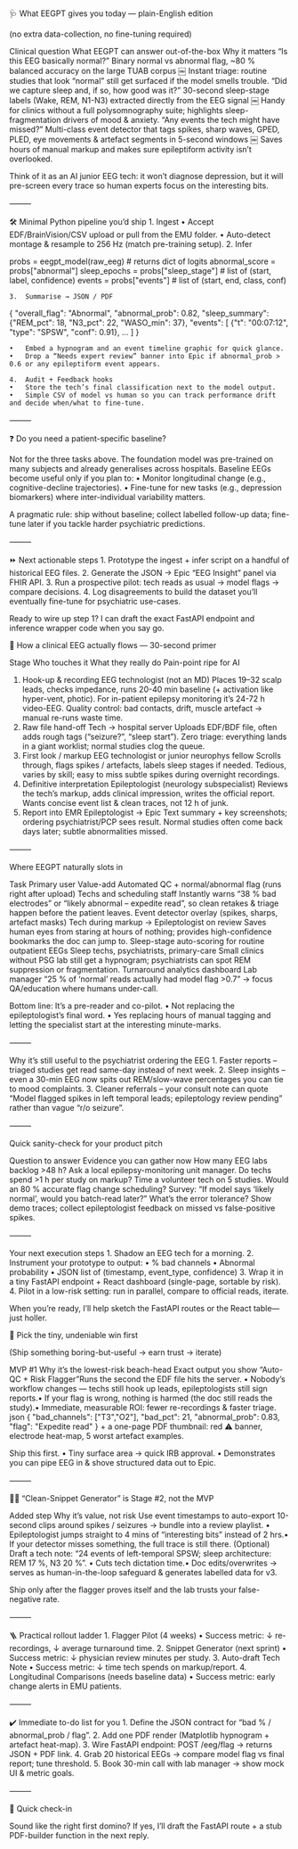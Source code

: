 🩺 What EEGPT gives you today — plain-English edition

(no extra data-collection, no fine-tuning required)

Clinical question	What EEGPT can answer out-of-the-box	Why it matters
“Is this EEG basically normal?”	Binary normal vs abnormal flag, ~80 % balanced accuracy on the large TUAB corpus  ￼	Instant triage: routine studies that look “normal” still get surfaced if the model smells trouble.
“Did we capture sleep and, if so, how good was it?”	30-second sleep-stage labels (Wake, REM, N1-N3) extracted directly from the EEG signal  ￼	Handy for clinics without a full polysomnography suite; highlights sleep-fragmentation drivers of mood & anxiety.
“Any events the tech might have missed?”	Multi-class event detector that tags spikes, sharp waves, GPED, PLED, eye movements & artefact segments in 5-second windows  ￼	Saves hours of manual markup and makes sure epileptiform activity isn’t overlooked.

Think of it as an AI junior EEG tech: it won’t diagnose depression, but it will pre-screen every trace so human experts focus on the interesting bits.

⸻

🛠 Minimal Python pipeline you’d ship
	1.	Ingest
	•	Accept EDF/BrainVision/CSV upload or pull from the EMU folder.
	•	Auto-detect montage & resample to 256 Hz (match pre-training setup).
	2.	Infer

probs = eegpt_model(raw_eeg)          # returns dict of logits
abnormal_score = probs["abnormal"]
sleep_epochs = probs["sleep_stage"]   # list of (start, label, confidence)
events = probs["events"]              # list of (start, end, class, conf)


	3.	Summarise → JSON / PDF

{
  "overall_flag": "Abnormal",
  "abnormal_prob": 0.82,
  "sleep_summary": {"REM_pct": 18, "N3_pct": 22, "WASO_min": 37},
  "events": [
    {"t": "00:07:12", "type": "SPSW", "conf": 0.91},
    ...
  ]
}

	•	Embed a hypnogram and an event timeline graphic for quick glance.
	•	Drop a “Needs expert review” banner into Epic if abnormal_prob > 0.6 or any epileptiform event appears.

	4.	Audit + Feedback hooks
	•	Store the tech’s final classification next to the model output.
	•	Simple CSV of model vs human so you can track performance drift and decide when/what to fine-tune.

⸻

❓ Do you need a patient-specific baseline?

Not for the three tasks above. The foundation model was pre-trained on many subjects and already generalises across hospitals. Baseline EEGs become useful only if you plan to:
	•	Monitor longitudinal change (e.g., cognitive-decline trajectories).
	•	Fine-tune for new tasks (e.g., depression biomarkers) where inter-individual variability matters.

A pragmatic rule: ship without baseline; collect labelled follow-up data; fine-tune later if you tackle harder psychiatric predictions.

⸻

⏩ Next actionable steps
	1.	Prototype the ingest + infer script on a handful of historical EEG files.
	2.	Generate the JSON → Epic “EEG Insight” panel via FHIR API.
	3.	Run a prospective pilot: tech reads as usual → model flags → compare decisions.
	4.	Log disagreements to build the dataset you’ll eventually fine-tune for psychiatric use-cases.

Ready to wire up step 1? I can draft the exact FastAPI endpoint and inference wrapper code when you say go.

🧠 How a clinical EEG actually flows — 30-second primer

Stage	Who touches it	What they really do	Pain-point ripe for AI
1. Hook-up & recording	EEG technologist (not an MD)	Places 19–32 scalp leads, checks impedance, runs 20-40 min baseline (+ activation like hyper-vent, photic). For in-patient epilepsy monitoring it’s 24-72 h video-EEG.	Quality control: bad contacts, drift, muscle artefact → manual re-runs waste time.
2. Raw file hand-off	Tech → hospital server	Uploads EDF/BDF file, often adds rough tags (“seizure?”, “sleep start”).	Zero triage: everything lands in a giant worklist; normal studies clog the queue.
3. First look / markup	EEG technologist or junior neurophys fellow	Scrolls through, flags spikes / artefacts, labels sleep stages if needed.	Tedious, varies by skill; easy to miss subtle spikes during overnight recordings.
4. Definitive interpretation	Epileptologist (neurology subspecialist)	Reviews the tech’s markup, adds clinical impression, writes the official report.	Wants concise event list & clean traces, not 12 h of junk.
5. Report into EMR	Epileptologist → Epic	Text summary + key screenshots; ordering psychiatrist/PCP sees result.	Normal studies often come back days later; subtle abnormalities missed.


⸻

Where EEGPT naturally slots in

Task	Primary user	Value-add
Automated QC + normal/abnormal flag (runs right after upload)	Techs and scheduling staff	Instantly warns “38 % bad electrodes” or “likely abnormal – expedite read”, so clean retakes & triage happen before the patient leaves.
Event detector overlay (spikes, sharps, artefact masks)	Tech during markup → Epileptologist on review	Saves human eyes from staring at hours of nothing; provides high-confidence bookmarks the doc can jump to.
Sleep-stage auto-scoring for routine outpatient EEGs	Sleep techs, psychiatrists, primary-care	Small clinics without PSG lab still get a hypnogram; psychiatrists can spot REM suppression or fragmentation.
Turnaround analytics dashboard	Lab manager	“25 % of ‘normal’ reads actually had model flag >0.7” → focus QA/education where humans under-call.

Bottom line: It’s a pre-reader and co-pilot.
	•	Not replacing the epileptologist’s final word.
	•	Yes replacing hours of manual tagging and letting the specialist start at the interesting minute-marks.

⸻

Why it’s still useful to the psychiatrist ordering the EEG
	1.	Faster reports – triaged studies get read same-day instead of next week.
	2.	Sleep insights – even a 30-min EEG now spits out REM/slow-wave percentages you can tie to mood complaints.
	3.	Cleaner referrals – your consult note can quote “Model flagged spikes in left temporal leads; epileptology review pending” rather than vague “r/o seizure”.

⸻

Quick sanity-check for your product pitch

Question to answer	Evidence you can gather now
How many EEG labs backlog >48 h?	Ask a local epilepsy-monitoring unit manager.
Do techs spend >1 h per study on markup?	Time a volunteer tech on 5 studies.
Would an 80 % accurate flag change scheduling?	Survey: “If model says ‘likely normal’, would you batch-read later?”
What’s the error tolerance?	Show demo traces; collect epileptologist feedback on missed vs false-positive spikes.


⸻

Your next execution steps
	1.	Shadow an EEG tech for a morning.
	2.	Instrument your prototype to output:
	•	% bad channels
	•	Abnormal probability
	•	JSON list of (timestamp, event_type, confidence)
	3.	Wrap it in a tiny FastAPI endpoint + React dashboard (single-page, sortable by risk).
	4.	Pilot in a low-risk setting: run in parallel, compare to official reads, iterate.

When you’re ready, I’ll help sketch the FastAPI routes or the React table—just holler.


🚀 Pick the tiny, undeniable win first

(Ship something boring-but-useful → earn trust → iterate)

MVP #1	Why it’s the lowest-risk beach-head	Exact output you show
“Auto-QC + Risk Flagger”Runs the second the EDF file hits the server.	• Nobody’s workflow changes — techs still hook up leads, epileptologists still sign reports.• If your flag is wrong, nothing is harmed (the doc still reads the study).• Immediate, measurable ROI: fewer re-recordings & faster triage.	json  { "bad_channels": ["T3","O2"], "bad_pct": 21, "abnormal_prob": 0.83, "flag": "Expedite read" }  + a one-page PDF thumbnail: red ⚠️ banner, electrode heat-map, 5 worst artefact examples.

Ship this first.
	•	Tiny surface area → quick IRB approval.
	•	Demonstrates you can pipe EEG in & shove structured data out to Epic.

⸻

🧗‍♂️ “Clean-Snippet Generator” is Stage #2, not the MVP

Added step	Why it’s value, not risk
Use event timestamps to auto-export 10-second clips around spikes / seizures → bundle into a review playlist.	• Epileptologist jumps straight to 4 mins of “interesting bits” instead of 2 hrs.• If your detector misses something, the full trace is still there.
(Optional) Draft a tech note: “24 events of left-temporal SPSW; sleep architecture: REM 17 %, N3 20 %”.	• Cuts tech dictation time.• Doc edits/overwrites → serves as human-in-the-loop safeguard & generates labelled data for v3.

Ship only after the flagger proves itself and the lab trusts your false-negative rate.

⸻

🪜 Practical rollout ladder
	1.	Flagger Pilot (4 weeks)
	•	Success metric: ↓ re-recordings, ↓ average turnaround time.
	2.	Snippet Generator (next sprint)
	•	Success metric: ↓ physician review minutes per study.
	3.	Auto-draft Tech Note
	•	Success metric: ↓ time tech spends on markup/report.
	4.	Longitudinal Comparisons (needs baseline data)
	•	Success metric: early change alerts in EMU patients.

⸻

✔️ Immediate to-do list for you
	1.	Define the JSON contract for “bad % / abnormal_prob / flag”.
	2.	Add one PDF render (Matplotlib hypnogram + artefact heat-map).
	3.	Wire FastAPI endpoint: POST /eeg/flag → returns JSON + PDF link.
	4.	Grab 20 historical EEGs → compare model flag vs final report; tune threshold.
	5.	Book 30-min call with lab manager → show mock UI & metric goals.

⸻

💬 Quick check-in

Sound like the right first domino?
If yes, I’ll draft the FastAPI route + a stub PDF-builder function in the next reply.

